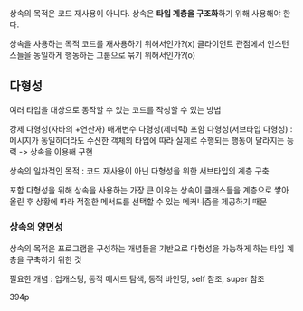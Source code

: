 
상속의 목적은 코드 재사용이 아니다. 상속은 **타입 계층을 구조화**하기 위해 사용해야 한다.

상속을 사용하는 목적
코드를 재사용하기 위해서인가?(x)
클라이언트 관점에서 인스턴스들을 동일하게 행동하는 그룹으로 묶기 위해서인가?(o)

## 다형성
여러 타입을 대상으로 동작할 수 있는 코드를 작성할 수 있는 방법

강제 다형성(자바의 +연산자)
매개변수 다형성(제네릭)
포함 다형성(서브타입 다형성) : 메시지가 동일하더라도 수신한 객체의 타입에 따라 실제로 수행되는 행동이 달라지는 능력 -> 상속을 이용해 구현

상속의 일차적인 목적 : 코드 재사용이 아닌 다형성을 위한 서브타입의 계층 구축

포함 다형성을 위해 상속을 사용하는 가장 큰 이유는 상속이 클래스들을 계층으로 쌓아 올린 후 상황에 따라 적절한 메서드를 선택할 수 있는 메커니즘을 제공하기 때문

### 상속의 양면성
상속의 목적은 프로그램을 구성하는 개념들을 기반으로 다형성을 가능하게 하는 타입 계층을 구축하기 위한 것

필요한 개념 : 업캐스팅, 동적 메서드 탐색, 동적 바인딩, self 참조, super 참조

394p